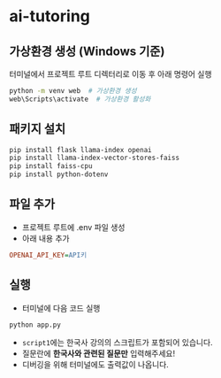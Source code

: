 # ai-tutoring  

## 가상환경 생성 (Windows 기준)  
터미널에서 프로젝트 루트 디렉터리로 이동 후 아래 명령어 실행  

```bash
python -m venv web  # 가상환경 생성
web\Scripts\activate  # 가상환경 활성화
```

## 패키지 설치
```bash
pip install flask llama-index openai
pip install llama-index-vector-stores-faiss
pip install faiss-cpu
pip install python-dotenv
```

## 파일 추가
- 프로젝트 루트에 .env 파일 생성
- 아래 내용 추가
```ini
OPENAI_API_KEY=API키
```

## 실행
- 터미널에 다음 코드 실행
```bash
python app.py
```
- `script1`에는 한국사 강의의 스크립트가 포함되어 있습니다.
- 질문란에 **한국사와 관련된 질문만** 입력해주세요!
- 디버깅을 위해 터미널에도 출력값이 나옵니다.
